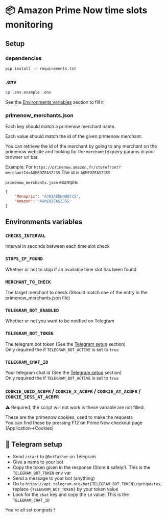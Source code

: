 # 📦 Amazon Prime Now time slots monitoring

## Setup

### dependencies
```.bash
pip install -r requirements.txt
```

### .env
```.bash
cp .env.example .env
```

See the [Environments variables](#environments-variables) section to fill it

### primenow_merchants.json

Each key should match a primenow merchant name.

Each value should match the id of the given primenow merchant.

You can retrieve the id of the merchant by going to any merchant on the primenow website and looking for the `merchantId` query params in your browser url bar.

Example:
For `https://primenow.amazon.fr/storefront?merchantId=AGMEOZFASZJSS` The id is `AGMEOZFASZJSS`


`primenow_merchants.json` example:
```.json
{
    "Monoprix": "A39IAEDNN88TCS",
    "Amazon": "AGMEOZFASZJSS"
}
```

## Environments variables
### `CHECKS_INTERVAL`

Interval in seconds between each time slot check

### `STOPS_IF_FOUND`

Whether or not to stop if an available time slot has been found

### `MERCHANT_TO_CHECK`

The target merchant to check (Should match one of the entry in the primenow_merchants.json file)

### `TELEGRAM_BOT_ENABLED`

Whether or not you want to be notified on Telegram

### `TELEGRAM_BOT_TOKEN`

The telegram bot token (See the [Telegram setup](#email-telegram-setup) section) <br>
Only required the if `TELEGRAM_BOT_ACTIVE` is set to `true`

### `TELEGRAM_CHAT_ID`

Your telegram chat id (See the [Telegram setup](#email-telegram-setup) section) <br>
Only required the if `TELEGRAM_BOT_ACTIVE` is set to `true`

### `COOKIE_UBID_ACBFR` / `COOKIE_X_ACBFR` / `COOKIE_AT_ACBFR` / `COOKIE_SESS_AT_ACBFR`

:warning: Required, the script will not work is these variable are not filled. <br>

These are the primenow cookies, used to make the requests <br>
You can find these by pressing F12 on Prime Now checkout page (Application->Cookies)

## :email: Telegram setup

- Send `/start` to `@BotFather` on Telegram
- Give a name to your bot
- Copy the token given in the response (Store it safely!). This is the `TELEGRAM_BOT_TOKEN` env var
- Send a message to your bot (anything)
- Go to `https://api.telegram.org/bot{TELEGRAM_BOT_TOKEN}/getUpdates`, replace `{TELEGRAM_BOT_TOKEN}` by your token value
- Look for the `chat` key and copy the `id` value. This is the `TELEGRAM_CHAT_ID`

You're all set congrats !



